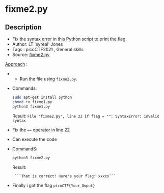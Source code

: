 # fixme2.py

## Description
- Fix the syntax error in this Python script to print the flag.
- Author: LT 'syreal' Jones
- Tags  : picoCTF2021 , General skills
- Source: [fixme2.py](./fixme2.py)

<ins>Approach</ins> :
- - Run the file using `fixme2.py`.
- Commands:
    ```sh
    sudo apt-get install python
    chmod +x fixme1.py
    python3 fixme1.py
    ```
    Result:
      ```
       File "fixme2.py", line 22
    if flag = "":
SyntaxError: invalid syntax
      ```
      
- Fix the `==` operator in line 22
- Can execute the code 
- CommandS:
     ```sh
    python3 fixme2.py
    ```
    Result:
       
       ```That is correct! Here's your flag: xxxxx```


- Finally i got the flag `picoCTF{Your_Ouput}`
